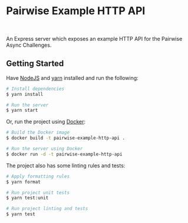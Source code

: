 # Pairwise Example HTTP API

<br />

An Express server which exposes an example HTTP API for the Pairwise Async Challenges.

## Getting Started

Have [NodeJS](https://nodejs.org/en/) and [yarn](https://yarnpkg.com/lang/en/docs/) installed and run the following:

```sh
# Install dependencies
$ yarn install

# Run the server
$ yarn start
```

Or, run the project using [Docker](https://www.docker.com/):

```sh
# Build the Docker image
$ docker build -t pairwise-example-http-api .

# Run the server using Docker
$ docker run -d -t pairwise-example-http-api
```

The project also has some linting rules and tests:

```sh
# Apply formatting rules
$ yarn format

# Run project unit tests
$ yarn test:unit

# Run project linting and tests
$ yarn test
```
